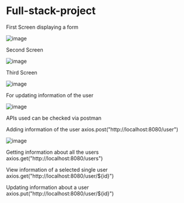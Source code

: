 # Full-stack-project

First Screen displaying a form 

![image](https://user-images.githubusercontent.com/80510950/226200170-cc1507e6-9ede-4c34-9e9d-2dd75d58c521.png)

Second Screen

![image](https://user-images.githubusercontent.com/80510950/226200633-80ce5d68-4132-44e6-95b5-f647ef29594d.png)

Third Screen

![image](https://user-images.githubusercontent.com/80510950/226200669-908b9ef9-921c-4dff-944f-3d377b0b69aa.png)

For updating information of the user

![image](https://user-images.githubusercontent.com/80510950/226200717-6a6bcbc9-a4e0-4875-ae7d-984a30760e5f.png)

APIs used can be checked via postman

Adding information of the user 
                              axios.post("http://localhost:8080/user")

![image](https://user-images.githubusercontent.com/80510950/224492496-0b516e98-e196-4cce-acc0-f7659468292d.png)

Getting information about all the users 
                                       axios.get("http://localhost:8080/users")

View information of a selected single user 
                                          axios.get("http://localhost:8080/user/${id}")
                                          
Updating information about a user
                                 axios.put("http://localhost:8080/user/${id}")
